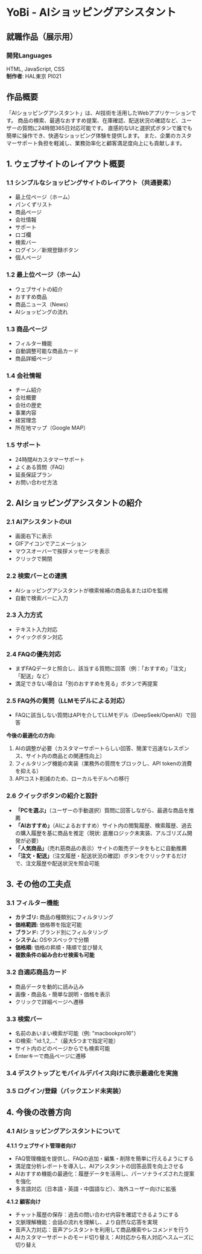 # YoBi - AIショッピングアシスタント

## 就職作品（展示用）

### 開発Languages
HTML, JavaScript, CSS  
**制作者**: HAL東京 PI021  

## 作品概要

「AIショッピングアシスタント」は、AI技術を活用したWebアプリケーションです。
商品の検索、最適なおすすめ提案、在庫確認、配送状況の確認など、ユーザーの質問に24時間365日対応可能です。
直感的なUIと選択式ボタンで誰でも簡単に操作でき、快適なショッピング体験を提供します。
また、企業のカスタマーサポート負担を軽減し、業務効率化と顧客満足度向上にも貢献します。

## 1. ウェブサイトのレイアウト概要

### 1.1 シンプルなショッピングサイトのレイアウト（共通要素）
- 最上位ページ（ホーム）
- パンくずリスト
- 商品ページ
- 会社情報
- サポート
- ロゴ欄
- 検索バー
- ログイン／新規登録ボタン
- 個人ページ

### 1.2 最上位ページ（ホーム）
- ウェブサイトの紹介
- おすすめ商品
- 商品ニュース（News）
- AIショッピングの流れ

### 1.3 商品ページ
- フィルター機能
- 自動調整可能な商品カード
- 商品詳細ページ

### 1.4 会社情報
- チーム紹介
- 会社概要
- 会社の歴史
- 事業内容
- 経営理念
- 所在地マップ（Google MAP）

### 1.5 サポート
- 24時間AIカスタマーサポート
- よくある質問（FAQ）
- 延長保証プラン
- お問い合わせ方法

## 2. AIショッピングアシスタントの紹介

### 2.1 AIアシスタントのUI
- 画面右下に表示
- GIFアイコンでアニメーション
- マウスオーバーで挨拶メッセージを表示
- クリックで開閉

### 2.2 検索バーとの連携
- AIショッピングアシスタントが検索候補の商品名またはIDを監視
- 自動で検索バーに入力

### 2.3 入力方式
- テキスト入力対応
- クイックボタン対応

### 2.4 FAQの優先対応
- まずFAQデータと照合し、該当する質問に回答（例：「おすすめ」「注文」「配送」など）
- 満足できない場合は「別のおすすめを見る」ボタンで再提案

### 2.5 FAQ外の質問（LLMモデルによる対応）
- FAQに該当しない質問はAPIを介してLLMモデル（DeepSeek/OpenAI）で回答

**今後の最適化の方向:**
1. AIの調整が必要（カスタマーサポートらしい回答、簡潔で迅速なレスポンス、サイト内の商品との関連性向上）
2. フィルタリング機能の実装（業務外の質問をブロックし、API tokenの消費を抑える）
3. APIコスト削減のため、ローカルモデルへの移行

### 2.6 クイックボタンの紹介と設計
- **「PCを選ぶ」**（ユーザーの手動選択）質問に回答しながら、最適な商品を推薦
- **「AIおすすめ」**（AIによるおすすめ）サイト内の閲覧履歴、検索履歴、過去の購入履歴を基に商品を推定（現状: 底層ロジック未実装、アルゴリズム開発が必要）
- **「人気商品」**（売れ筋商品の表示）サイトの販売データをもとに自動推薦
- **「注文・配送」**（注文履歴・配送状況の確認）ボタンをクリックするだけで、注文履歴や配送状況を照会可能

## 3. その他の工夫点

### 3.1 フィルター機能
- **カテゴリ:** 商品の種類別にフィルタリング
- **価格範囲:** 価格帯を指定可能
- **ブランド:** ブランド別にフィルタリング
- **システム:** OSやスペックで分類
- **価格順:** 価格の昇順・降順で並び替え
- **複数条件の組み合わせ検索も可能**

### 3.2 自適応商品カード
- 商品データを動的に読み込み
- 画像・商品名・簡単な説明・価格を表示
- クリックで詳細ページへ遷移

### 3.3 検索バー
- 名前のあいまい検索が可能（例: "macbookpro16"）
- ID検索: "id:1,2,..."（最大5つまで指定可能）
- サイト内のどのページからでも検索可能
- Enterキーで商品ページに遷移

### 3.4 デスクトップとモバイルデバイス向けに表示最適化を実施
### 3.5 ログイン/登録（バックエンド未実装）

## 4. 今後の改善方向

### 4.1 AIショッピングアシスタントについて
**4.1.1 ウェブサイト管理者向け**
- FAQ管理機能を提供し、FAQの追加・編集・削除を簡単に行えるようにする
- 満足度分析レポートを導入し、AIアシスタントの回答品質を向上させる
- AIおすすめ機能の最適化：履歴データを活用し、パーソナライズされた提案を強化
- 多言語対応（日本語・英語・中国語など）、海外ユーザー向けに拡張

**4.1.2 顧客向け**
- チャット履歴の保存：過去の問い合わせ内容を確認できるようにする
- 文脈理解機能：会話の流れを理解し、より自然な応答を実現
- 音声入力対応：音声アシスタントを利用して商品検索やレコメンドを行う
- AIカスタマーサポートのモード切り替え：AI対応から有人対応へスムーズに切り替え
